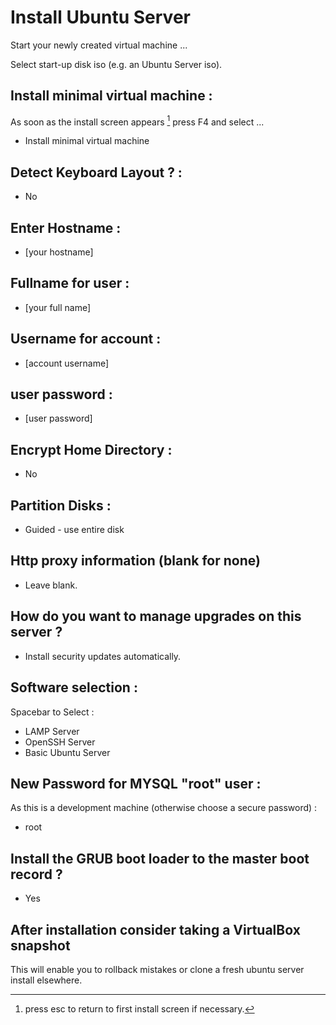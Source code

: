 # Install Ubuntu Server

Start your newly created virtual machine ...

Select start-up disk iso (e.g. an Ubuntu Server iso).

## Install minimal virtual machine :

As soon as the install screen appears [^3] press F4 and select ...

* Install minimal virtual machine

## Detect Keyboard Layout ? : 

* No

## Enter Hostname : 

* [your hostname]

## Fullname for user : 

* [your full name]

## Username for account : 

* [account username]

## user password : 

* [user password]

## Encrypt Home Directory :

 * No 

## Partition Disks :

* Guided - use entire disk

## Http proxy information (blank for none)

* Leave blank.

## How do you want to manage upgrades on this server ?

* Install security updates automatically.

## Software selection : 

Spacebar to Select :

* LAMP Server
* OpenSSH Server
* Basic Ubuntu Server

## New Password for MYSQL "root" user :

As this is a development machine (otherwise choose a secure password) :

* root


## Install the GRUB boot loader to the master boot record ?

* Yes

## After installation consider taking a VirtualBox snapshot

This will enable you to rollback mistakes or clone a fresh ubuntu server install elsewhere.



[^3]: press esc to return to first install screen if necessary.




